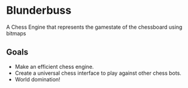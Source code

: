 # Blunderbuss
A Chess Engine that represents the gamestate of the chessboard using bitmaps

## Goals
- Make an efficient chess engine.
- Create a universal chess interface to play against other chess bots.
- World domination!
